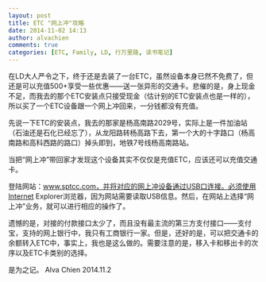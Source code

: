 ```yaml
---
layout: post
title: ETC "网上冲"攻略
date: 2014-11-02 14:13
author: alvachien
comments: true
categories: [ETC, Family, LD, 行万里路, 读书笔记]
---
```

在LD大人严令之下，终于还是去装了一台ETC，虽然设备本身已然不免费了，但还是可以充值500+享受一些优惠——送一张异形的交通卡。悲催的是，身上现金不足，而我去的那个ETC安装点只接受现金（估计别的ETC安装点也是一样的），所以买了一个ETC设备跟一个网上冲回来，一分钱都没有充值。

先说一下ETC的安装点，我去的那家是杨高南路2029号，实际上是一件加油站（石油还是石化已经忘了），从龙阳路转杨高路下去，第一个大的十字路口（杨高南路和高科西路的路口）掉头即到，地铁7号线杨高南路站。

当把“网上冲”带回家才发现这个设备其实不仅仅是充值ETC，应该还可以充值交通卡。

登陆网站：www.sptcc.com，并将对应的网上冲设备通过USB口连接。必须使用Internet Explorer浏览器，因为网站需要读取USB信息。然后，在网站上选择“网上冲”业务，就可以进行相应的操作了。

遗憾的是，对接的付款接口太少了，而且没有最主流的第三方支付接口——支付宝，支持的网上银行中，我只有工商银行一家。但是，还好的是，可以把交通卡的余额转入ETC中，事实上，我也是这么做的。需要注意的是，移入卡和移出卡的次序以及ETC卡类别的选择。

是为之记。
Alva Chien
2014.11.2
